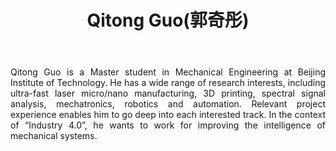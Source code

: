 ﻿---
# Display name
title: Qitong Guo(郭奇彤)

# Username (this should match the folder name)
authors:
- admin

# Is this the primary user of the site?
superuser: true

# Role/position
role: Ph.D student in Mechanical Engineering

# Organizations/Affiliations
organizations:
- name: The university of Tokyo
  url: ""

# Short bio (displayed in user profile at end of posts)
bio: My research interests include distributed robotics, mobile computing and programmable matter.

interests:
- Automation
- Robotics
- Machine/Deep Learning
- 3D Printing
- Micro/nano Fabrication
- Femtosecond laser1

education:
  courses:
  - course: M.A. in Mechanical Engineering
    institution: Beijing Institute of Technology
    year: 2018-2021
  - course: B.A. in Mechanical Design, Manufacture & Automation
    institution: Central South University
    year: 2014-2018

# Social/Academic Networking
# For available icons, see: https://sourcethemes.com/academic/docs/page-builder/#icons
#   For an email link, use "fas" icon pack, "envelope" icon, and a link in the
#   form "mailto:your-email@example.com" or "#contact" for contact widget.
social:
- icon: skype
  icon_pack: fab
  link: https://join.skype.com/invite/WkXiz5VRVenZ
- icon: github
  icon_pack: fab
  link: https://github.com/guoqitong
- icon: linkedin
  icon_pack: fab
  link: https://www.linkedin.com/in/%E5%A5%87%E5%BD%A4-%E9%83%AD-3009171b3/
- icon: envelope
  icon_pack: fas
  link: 'mailto:qitongguo@bit.edu.cn'
# Link to a PDF of your resume/CV from the About widget.
# To enable, copy your resume/CV to `static/files/cv.pdf` and uncomment the lines below.
# - icon: cv
#   icon_pack: ai
#   link: files/cv.pdf

# Enter email to display Gravatar (if Gravatar enabled in Config)
email: ""

# Organizational groups that you belong to (for People widget)
#   Set this to `[]` or comment out if you are not using People widget.
user_groups:
- Researchers
- Visitors
---
<div style="text-align: justify">
Qitong Guo is a Master student in Mechanical Engineering at Beijing Institute of Technology. He has a wide range of research interests, including ultra-fast laser micro/nano manufacturing, 3D printing, spectral signal analysis, mechatronics, robotics and automation. Relevant project experience enables him to go deep into each interested track. In the context of “Industry 4.0”, he wants to work for improving the intelligence of mechanical systems.
</div>